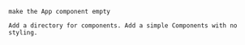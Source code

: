 `make the App component empty`

`Add a directory for components. Add a simple Components with no styling.`